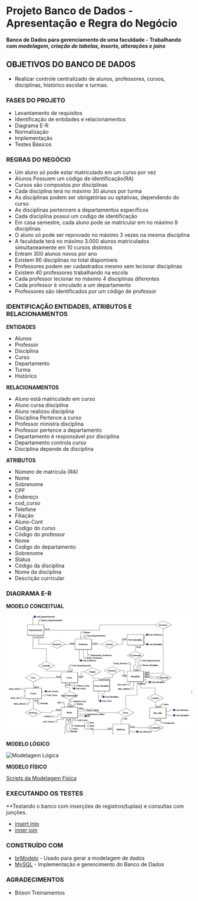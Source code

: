 # Projeto Banco de Dados - Apresentação e Regra do Negócio
 **Banco de Dados para gerenciamento de uma faculdade - Trabalhando com *modelagem, criação de tabelas, inserts, alterações e joins*** 
 
## OBJETIVOS DO BANCO DE DADOS

- Realizar controle centralizado de alunos, professores, cursos, disciplinas, histórico escolar e turmas.

### FASES DO PROJETO

- Levantamento de requisitos
- Identificação de entidades e relacionamentos
- Diagrama E-R
- Normalização
- Implementação
- Testes Básicos

### REGRAS DO NEGÓCIO

- Um aluno só pode estar matriculado em um curso por vez
- Alunos Possuem um código de identificação(RA)
- Cursos são compostos por disciplinas
- Cada disciplina terá no máximo 30 alunos por turma
- As disciplinas podem ser obrigatórias ou optativas, dependendo do curso
- As disciplinas pertencem a departamentos específicos
- Cada disciplina possui um codigo de identificação
- Em casa semestre, cada aluno pode se matricular em no máximo 9 disciplinas
- O aluno só pode ser reprovado no máximo 3 vezes na mesma disciplina
- A faculdade terá no máximo 3.000 alunos matriculados simultaneamente em 10 cursos distintos
- Entram 300 alunos novos por ano
- Existem 90 disciplinas no total disponíveis
- Professores podem ser cadastrados mesmo sem lecionar disciplinas
- Existem 40 professores trabalhando na escola
- Cada professor lecionar no máximo 4 disciplinas diferentes
- Cada professor é vinculado a um departamento
- Professores são identificados por um código de professor

### IDENTIFICAÇÃO ENTIDADES, ATRIBUTOS E RELACIONAMENTOS

**ENTIDADES**

- Alunos
- Professor
- Disciplina
- Curso
- Departamento
- Turma
- Histórico

**RELACIONAMENTOS**

- Aluno está matriculado em curso
- Aluno cursa disciplina
- Aluno realizou disciplina
- Disciplina Pertence a curso
- Professor ministra disciplina
- Professor pertence a departamento
- Departamento é responsável por disciplina
- Departamento controla curso
- Disciplina depende de disciplina

**ATRIBUTOS**

- Número de matricula (RA)   
- Nome                        
- Sobrenome
- CPF
- Endereço
- cod_curso
- Telefone
- Filiação
- Aluno-Cont
- Codigo do curso
- Código do professor
- Nome
- Codigo do departamento
- Sobrenome
- Status
- Código da disciplina
- Nome da disciplina
- Descrição curricular


### DIAGRAMA E-R

**MODELO CONCEITUAL**



![Modelagem Conceitual](https://github.com/ramirand10/BD_Projeto_Faculdade/blob/master/Modelo_Conceitual.png)



**MODELO LÓGICO**



![Modelagem Lógica](https://github.com/ramirand10/BD_Projeto_Faculdade/blob/master/Modelo_L%C3%B3gico.png)



**MODELO FÍSICO**



[Scripts da Modelagem Física](https://github.com/ramirand10/BD_Projeto_Faculdade/blob/master/SCRIPT_BD_CRIACAO.sql)


### EXECUTANDO OS TESTES
**Testando o banco com inserções de registros(tuplas) e consultas com junções.

- [insert into](https://github.com/ramirand10/BD_Projeto_Faculdade/blob/master/SCRIPT_BD_INSERT.sql)
- [inner join](https://github.com/ramirand10/BD_Projeto_Faculdade/blob/master/SCRIPT_BD_JOIN.sql)

### CONSTRUÍDO COM

- [brModelo](http://dev.rbtech.info/download-brmodelo-portable/) - Usado para gerar a modelagem de dados
- [MySQL](https://www.mysql.com/) - Implementação e gerencimento do Banco de Dados

### AGRADECIMENTOS

- Bóson Treinamentos


 
